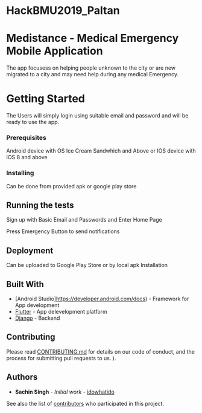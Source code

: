 # HackBMU2019_Paltan

# Medistance - Medical Emergency Mobile Application
The app focusess on helping people unknown to the city or are new migrated to a city and may need help during any medical Emergency.

# Getting Started
The Users will simply login using suitable email and password and will be ready to use the app.

### Prerequisites
Android device with OS Ice Cream Sandwhich and Above or IOS device with IOS 8 and above

### Installing
Can be done from provided apk or google play store

## Running the tests

Sign up with Basic Email and Passwords and Enter Home Page

Press Emergency Button to send notifications

## Deployment

Can be uploaded to Google Play Store or by local apk Installation

## Built With

* [Android Studio]https://developer.android.com/docs) - Framework for App development
* [Flutter](https://flutter.dev/docs) - App delevelopment platform
* [Django](https://docs.djangoproject.com/en/2.1/) - Backend

## Contributing

Please read [CONTRIBUTING.md](https://github.com/HackBMU/HackBMU2019_Paltan) for details on our code of conduct, and the process for submitting pull requests to us.
). 

## Authors

* **Sachin Singh** - *Initial work* - [idowhatido](https://github.com/idowhatido)

See also the list of [contributors](https://github.com/your/project/contributors) who participated in this project.







